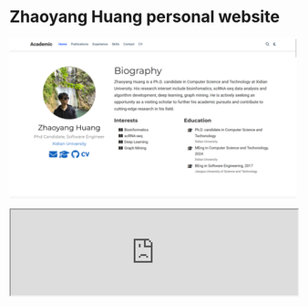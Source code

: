 # Zhaoyang Huang personal website

![Screenshot](./preview.png)
<iframe src="https://huangddu.github.io/" width=100%></iframe>
